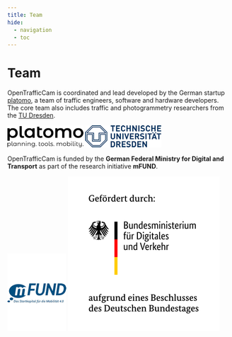 ```yaml
---
title: Team
hide:
  - navigation
  - toc
---
```


# Team

OpenTrafficCam is coordinated and lead developed by the German startup [platomo](https://platomo.de/),
a team of traffic engineers, software and hardware developers.
The core team also includes traffic and photogrammetry researchers from the
[TU Dresden](https://tu-dresden.de/bu/verkehr/ivs/ivst).

[![platomo](assets/img/platomo_logo.png)](https://platomo.de/)
[![TU Dresden](assets/img/tud_logo.png)](https://tu-dresden.de/bu/verkehr/ivs/ivst)

OpenTrafficCam is funded by the **German Federal Ministry for Digital and Transport**
as part of the research initiative **mFUND**.

![mFUND](assets/img/mfund_logo.png)
![German Federal Ministry for Digital and Transport](assets/img/bmdv_logo.svg)
